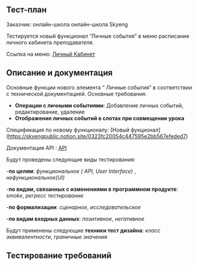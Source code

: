 ## Тест-план

Заказчик: онлайн-школа онлайн-школа Skyeng

Тестируется новый функционал “Личные события” в меню расписание личного кабинета преподавателя.

Ссылка на меню: [Личный Кабинет](https://teachers.skyeng.ru/schedule)


## Описание и документация

Основные функции нового элемента “ Личные события” в соответствии с технической документацией.
Основные требования:
- **Операции с личными событиями**: Добавление личных событий, редактирование, удаление
- **Отображение личных событий в слотах при совмещении урока**

Спецификация по новому функционалу: [Новый фукционал] (https://skyengpublic.notion.site/0323fc20054c447595e2bb567efeded7)

Документация API : [API](https://skyengpublic.notion.site/API-edd2d237611546a2adb36aeb1f0f3c5c)

Будут проведены следующие виды тестирования:

-**по целям**: *функциональное ( API, User Interface)* , *нефункциональное(UI)*

-**по видам, связанных с изменениями в программном продукте**: *smoke*, *регресс тестирование*

-**по формализации**: *сценарное*, *исследовательское*

-**по видам входных данных**: *позитивное*, *негативное*

Будут применены следующие **техники тест дизайна**: *класс эквивалентности*, *граничные значения*

## Тестирование требований

